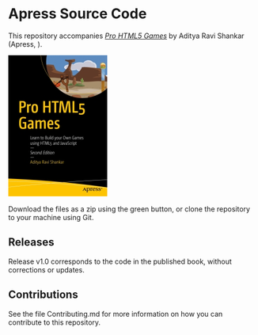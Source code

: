 # Apress Source Code

This repository accompanies [*Pro HTML5 Games*](http://www.apress.com/9781484229095) by Aditya Ravi Shankar (Apress, ).

[comment]: #cover
![Cover image](9781484229095.jpg)

Download the files as a zip using the green button, or clone the repository to your machine using Git.

## Releases

Release v1.0 corresponds to the code in the published book, without corrections or updates.

## Contributions

See the file Contributing.md for more information on how you can contribute to this repository.
